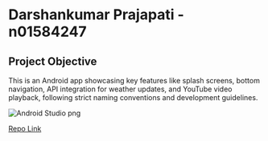 # Darshankumar Prajapati - n01584247
## Project Objective

This is an Android app showcasing key features like splash screens, bottom navigation, API integration for weather updates, and YouTube video playback, following strict naming conventions and development guidelines.

![Android Studio png](https://cdn-icons-png.flaticon.com/512/5815/5815655.png)

[Repo Link](https://github.com/thedarshannn/DarshanPrajapatiLab10)